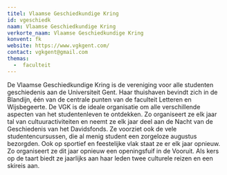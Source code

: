 ```yaml
---
titel: Vlaamse Geschiedkundige Kring
id: vgeschiedk
naam: Vlaamse Geschiedkundige Kring
verkorte_naam: Vlaamse Geschiedkundige Kring
konvent: fk
website: https://www.vgkgent.com/
contact: vgkgent@gmail.com
themas:
  -  faculteit
---
```

De Vlaamse Geschiedkundige Kring is de vereniging voor alle studenten geschiedenis aan de Universiteit Gent. Haar thuishaven bevindt zich in de Blandijn, één van de centrale punten van de faculteit Letteren en Wijsbegeerte. De VGK is de ideale organisatie om alle verschillende aspecten van het studentenleven te ontdekken. Zo organiseert ze elk jaar tal van cultuuractiviteiten en neemt ze elk jaar deel aan de Nacht van de Geschiedenis van het Davidsfonds. Ze voorziet ook de vele studentencursussen, die al menig student een zorgeloze augustus bezorgden. Ook op sportief en feestelijke vlak staat ze er elk jaar opnieuw. Zo organiseert ze dit jaar opnieuw een openingsfuif in de Vooruit. Als kers op de taart biedt ze jaarlijks aan haar leden twee culturele reizen en een skireis aan.
